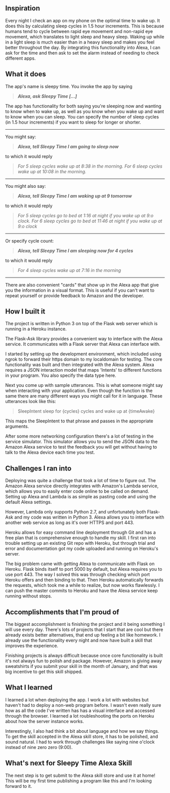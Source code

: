 ## Inspiration
Every night I check an app on my phone on the optimal time to wake up. It does this by calculating sleep cycles in 1.5 hour increments. This is because humans tend to cycle between rapid eye movement and non-rapid eye movement, which translates to light sleep and heavy sleep. Waking up while in a light sleep is much easier than in a heavy sleep and makes you feel better throughout the day. By integrating this functionality into Alexa, I can ask for the time and then ask to set the alarm instead of needing to check different apps.

## What it does
The app's name is sleepy time. You invoke the app by saying
> ***Alexa, ask Sleepy Time [...]***

The app has functionality for both saying you're sleeping now and wanting to know when to wake up, as well as you know when you wake up and want to know when you can sleep. You can specify the number of sleep cycles (in 1.5 hour increments) if you want to sleep for longer or shorter.

---
You might say:
> ***Alexa, tell Sleepy Time I am going to sleep now***

to which it would reply
> _For 5 sleep cycles wake up at 8:38 in the morning. For 6 sleep cycles wake up at 10:08 in the morning._

---
You might also say:
> ***Alexa, tell Sleepy Time I am waking up at 9 tomorrow***

to which it would reply
> _For 5 sleep cycles go to bed at 1:16 at night if you wake up at 9:o clock.
For 6 sleep cycles go to bed at 11:46 at night if you wake up at 9:o clock_

---
Or specify cycle count:
> ***Alexa, tell Sleepy Time I am sleeping now for 4 cycles***

to which it would reply
>_For 4 sleep cycles wake up at 7:16 in the morning_

---

There are also convenient "cards" that show up in the Alexa app that give you the information in a visual format. This is useful if you can't want to repeat yourself or provide feedback to Amazon and the developer.

## How I built it
The project is written in Python 3 on top of the Flask web server which is running in a Heroku instance.

The Flask-Ask library provides a convenient way to interface with the Alexa service. It communicates with a Flask server that Alexa can interface with. 

I started by setting up the development environment, which included using ngrok to forward their https domain to my localdomain for testing. The core functionality was built and then integrated with the Alexa system. Alexa requires a JSON interaction model that maps 'Intents' to different functions in your program. You also specify the data type here.

Next you come up with sample utterances. This is what someone might say when interacting with your application. Even though the function is the same there are many different ways you might call for it in language. These utterances look like this:
> SleepIntent sleep for {cycles} cycles and wake up at {timeAwake}

This maps the SleepIntent to that phrase and passes in the appropriate arguments.

After some more networking configuration there's a lot of testing in the service simulator. This simulator allows you to send the JSON data to the Amazon Alexa service to test the feedback you will get without having to talk to the Alexa device each time you test.


## Challenges I ran into
Deploying was quite a challenge that took a lot of time to figure out. The Amazon Alexa service directly integrates with Amazon's Lambda service, which allows you to easily enter code online to be called on demand. Setting up Alexa and Lambda is as simple as pasting code and using the default Alexa settings.

However, Lambda only supports Python 2.7, and unfortunately both Flask-Ask and my code was written in Python 3. Alexa allows you to interface with another web service as long as it's over HTTPS and port 443.

Heroku allows for easy command line deployment through Git and has a free plan that is comprehensive enough to handle my skill. I first ran into trouble setting up an existing Git repo with Heroku, but through trial and error and documentation got my code uploaded and running on Heroku's server.

The big problem came with getting Alexa to communicate with Flask on Heroku. Flask binds itself to port 5000 by default, but Alexa requires you to use port 443. The way I solved this was through checking which port Heroku offers and then binding to that. Then Heroku automatically forwards the requests, which took me a while to realize, but now works flawlessly. I can push the master commits to Heroku and have the Alexa service keep running without stops.

## Accomplishments that I'm proud of
The biggest accomplishment is finishing the project and it being something I will use every day. There's lots of projects that I start that are cool but there already exists better alternatives, that end up feeling a bit like homework. I already use the functionality every night and now have built a skill that improves the experience.

Finishing projects is always difficult because once core functionality is built it's not always fun to polish and package. However, Amazon is giving away sweatshirts if you submit your skill in the month of January, and that was big incentive to get this skill shipped.

## What I learned
I learned a lot when deploying the app. I work a lot with websites but haven't had to deploy a non-web program before. I wasn't even really sure how as all the code I've written has has a visual interface and accessed through the browser. I learned a lot roubleshooting the ports on Heroku about how the server instance works.

Interestingly, I also had think a bit about language and how we say things. To get the skill accepted in the Alexa skill store, it has to be polished, and sound natural. I had to work through challenges like saying nine o'clock instead of nine zero zero (9:00).

## What's next for Sleepy Time Alexa Skill
The next step is to get submit to the Alexa skill store and use it at home! This will be my first time publishing a program like this and I'm looking forward to it.
